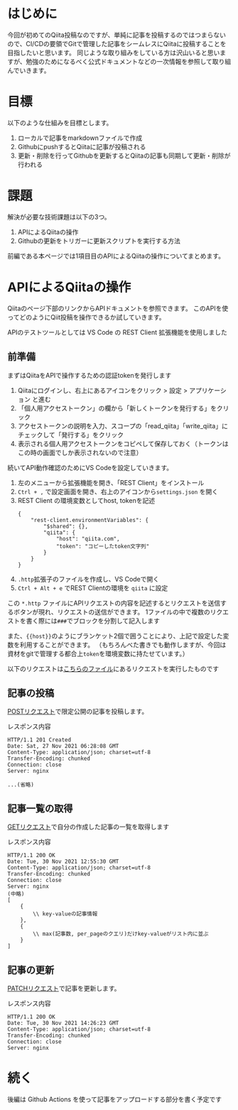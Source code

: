 <!-- tags: Qiita,自動化,GitHub,GitHubAction,CI/CD -->
<!-- private: True -->

# はじめに
今回が初めてのQiita投稿なのですが、単純に記事を投稿するのではつまらないので、CI/CDの要領でGitで管理した記事をシームレスにQiitaに投稿することを目指したいと思います。
同じような取り組みをしている方は沢山いると思いますが、勉強のためになるべく公式ドキュメントなどの一次情報を参照して取り組んでいきます。


# 目標
以下のような仕組みを目標とします。

1. ローカルで記事をmarkdownファイルで作成
1. GithubにpushするとQiitaに記事が投稿される
1. 更新・削除を行ってGithubを更新するとQiitaの記事も同期して更新・削除が行われる


# 課題
解決が必要な技術課題は以下の3つ。

1. APIによるQiitaの操作
1. Githubの更新をトリガーに更新スクリプトを実行する方法

前編である本ページでは1項目目のAPIによるQiitaの操作についてまとめます。

# APIによるQiitaの操作
Qiitaのページ下部のリンクからAPIドキュメントを参照できます。
このAPIを使ってどのようにQiit投稿を操作できるか試していきます。

APIのテストツールとしては VS Code の REST Client 拡張機能を使用しました

## 前準備
まずはQiitaをAPIで操作するための認証tokenを発行します

1. Qiitaにログインし、右上にあるアイコンをクリック > 設定 > アプリケーション と進む
1. 「個人用アクセストークン」の欄から「新しくトークンを発行する」をクリック
1. アクセストークンの説明を入力、スコープの「read_qiita」「write_qiita」にチェックして「発行する」をクリック
1. 表示される個人用アクセストークンをコピペして保存しておく（トークンはこの時の画面でしか表示されないので注意）

続いてAPI動作確認のためにVS Codeを設定していきます。
1. 左のメニューから拡張機能を開き、「REST Client」をインストール
1. `Ctrl + ,` で設定画面を開き、右上のアイコンから`settings.json` を開く
1. REST Client の環境変数としてhost, tokenを記述
    ```
    {
        "rest-client.environmentVariables": {
            "$shared": {},
            "qiita": {
                "host": "qiita.com",
                "token": "コピーしたtoken文字列"
            }
        }
    }
    ```
1. `.http`拡張子のファイルを作成し、VS Codeで開く
1. `Ctrl + Alt + e` でREST Clientの環境を `qiita` に設定

この `*.http` ファイルにAPIリクエストの内容を記述するとリクエストを送信するボタンが現れ、リクエストの送信ができます。
1ファイルの中で複数のリクエストを書く際には`###`でブロックを分割して記入します

また、`{{host}}`のようにブランケット2個で囲うことにより、上記で設定した変数を利用することができます。
（もちろんべた書きでも動作しますが、今回は資材をgitで管理する都合上`token`を環境変数に持たせています。）

以下のリクエストは[こちらのファイル](https://github.com/iwsh/qiita_articles/blob/main/api_test/qiita_api.http)にあるリクエストを実行したものです

## 記事の投稿
[POSTリクエスト](https://qiita.com/api/v2/docs#post-apiv2items)で限定公開の記事を投稿します。

レスポンス内容
```
HTTP/1.1 201 Created
Date: Sat, 27 Nov 2021 06:28:08 GMT
Content-Type: application/json; charset=utf-8
Transfer-Encoding: chunked
Connection: close
Server: nginx

...(省略)
```

## 記事一覧の取得
[GETリクエスト](https://qiita.com/api/v2/docs#get-apiv2authenticated_useritems)で自分の作成した記事の一覧を取得します

レスポンス内容
```
HTTP/1.1 200 OK
Date: Tue, 30 Nov 2021 12:55:30 GMT
Content-Type: application/json; charset=utf-8
Transfer-Encoding: chunked
Connection: close
Server: nginx
(中略)
[
    {
        \\ key-valueの記事情報
    },
    {
        \\ max(記事数, per_pageのクエリ)だけkey-valueがリスト内に並ぶ
    }
]
```

## 記事の更新
[PATCHリクエスト](https://qiita.com/api/v2/docs#patch-apiv2itemsitem_id)で記事を更新します。

レスポンス内容
```
HTTP/1.1 200 OK
Date: Tue, 30 Nov 2021 14:26:23 GMT
Content-Type: application/json; charset=utf-8
Transfer-Encoding: chunked
Connection: close
Server: nginx
```

# 続く
後編は Github Actions を使って記事をアップロードする部分を書く予定です
